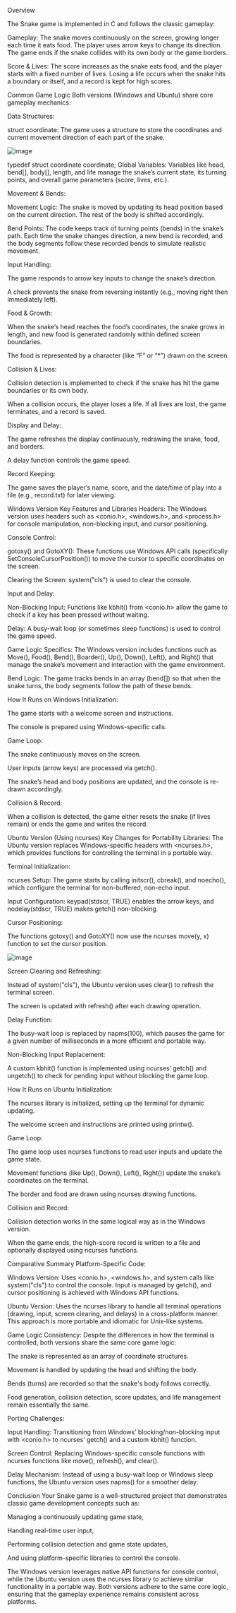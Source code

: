 
Overview

The Snake game is implemented in C and follows the classic gameplay:

Gameplay: The snake moves continuously on the screen, growing longer each time it eats food. The player uses arrow keys to change its direction. The game ends if the snake collides with its own body or the game borders.

Score & Lives: The score increases as the snake eats food, and the player starts with a fixed number of lives. Losing a life occurs when the snake hits a boundary or itself, and a record is kept for high scores.

Common Game Logic
Both versions (Windows and Ubuntu) share core gameplay mechanics:

Data Structures:

struct coordinate:
The game uses a structure to store the coordinates and current movement direction of each part of the snake.


![image](https://github.com/user-attachments/assets/c31fb3de-0ea5-408a-8f98-dd0bec94ef40)

typedef struct coordinate coordinate;
Global Variables:
Variables like head, bend[], body[], length, and life manage the snake’s current state, its turning points, and overall game parameters (score, lives, etc.).

Movement & Bends:

Movement Logic:
The snake is moved by updating its head position based on the current direction. The rest of the body is shifted accordingly.

Bend Points:
The code keeps track of turning points (bends) in the snake’s path. Each time the snake changes direction, a new bend is recorded, and the body segments follow these recorded bends to simulate realistic movement.

Input Handling:

The game responds to arrow key inputs to change the snake’s direction.

A check prevents the snake from reversing instantly (e.g., moving right then immediately left).

Food & Growth:

When the snake’s head reaches the food’s coordinates, the snake grows in length, and new food is generated randomly within defined screen boundaries.

The food is represented by a character (like “F” or “*”) drawn on the screen.

Collision & Lives:

Collision detection is implemented to check if the snake has hit the game boundaries or its own body.

When a collision occurs, the player loses a life. If all lives are lost, the game terminates, and a record is saved.

Display and Delay:

The game refreshes the display continuously, redrawing the snake, food, and borders.

A delay function controls the game speed.

Record Keeping:

The game saves the player’s name, score, and the date/time of play into a file (e.g., record.txt) for later viewing.

Windows Version
Key Features and Libraries
Headers:
The Windows version uses headers such as <conio.h>, <windows.h>, and <process.h> for console manipulation, non-blocking input, and cursor positioning.

Console Control:

gotoxy() and GotoXY():
These functions use Windows API calls (specifically SetConsoleCursorPosition()) to move the cursor to specific coordinates on the screen.

Clearing the Screen:
system("cls") is used to clear the console.

Input and Delay:

Non-Blocking Input:
Functions like kbhit() from <conio.h> allow the game to check if a key has been pressed without waiting.

Delay:
A busy-wait loop (or sometimes sleep functions) is used to control the game speed.

Game Logic Specifics:
The Windows version includes functions such as Move(), Food(), Bend(), Boarder(), Up(), Down(), Left(), and Right() that manage the snake’s movement and interaction with the game environment.

Bend Logic:
The game tracks bends in an array (bend[]) so that when the snake turns, the body segments follow the path of these bends.

How It Runs on Windows
Initialization:

The game starts with a welcome screen and instructions.

The console is prepared using Windows-specific calls.

Game Loop:

The snake continuously moves on the screen.

User inputs (arrow keys) are processed via getch().

The snake’s head and body positions are updated, and the console is re-drawn accordingly.

Collision & Record:

When a collision is detected, the game either resets the snake (if lives remain) or ends the game and writes the record.

Ubuntu Version (Using ncurses)
Key Changes for Portability
Libraries:
The Ubuntu version replaces Windows-specific headers with <ncurses.h>, which provides functions for controlling the terminal in a portable way.

Terminal Initialization:

ncurses Setup:
The game starts by calling initscr(), cbreak(), and noecho(), which configure the terminal for non-buffered, non-echo input.

Input Configuration:
keypad(stdscr, TRUE) enables the arrow keys, and nodelay(stdscr, TRUE) makes getch() non-blocking.

Cursor Positioning:

The functions gotoxy() and GotoXY() now use the ncurses move(y, x) function to set the cursor position.


![image](https://github.com/user-attachments/assets/32066c34-0a5e-43c8-95e4-edd69b23c8ce)


Screen Clearing and Refreshing:

Instead of system("cls"), the Ubuntu version uses clear() to refresh the terminal screen.

The screen is updated with refresh() after each drawing operation.

Delay Function:

The busy-wait loop is replaced by napms(100), which pauses the game for a given number of milliseconds in a more efficient and portable way.

Non-Blocking Input Replacement:

A custom kbhit() function is implemented using ncurses’ getch() and ungetch() to check for pending input without blocking the game loop.

How It Runs on Ubuntu
Initialization:

The ncurses library is initialized, setting up the terminal for dynamic updating.

The welcome screen and instructions are printed using printw().

Game Loop:

The game loop uses ncurses functions to read user inputs and update the game state.

Movement functions (like Up(), Down(), Left(), Right()) update the snake’s coordinates on the terminal.

The border and food are drawn using ncurses drawing functions.

Collision and Record:

Collision detection works in the same logical way as in the Windows version.

When the game ends, the high-score record is written to a file and optionally displayed using ncurses functions.

Comparative Summary
Platform-Specific Code:

Windows Version:
Uses <conio.h>, <windows.h>, and system calls like system("cls") to control the console. Input is managed by getch(), and cursor positioning is achieved with Windows API functions.

Ubuntu Version:
Uses the ncurses library to handle all terminal operations (drawing, input, screen clearing, and delays) in a cross-platform manner. This approach is more portable and idiomatic for Unix-like systems.

Game Logic Consistency:
Despite the differences in how the terminal is controlled, both versions share the same core game logic:

The snake is represented as an array of coordinate structures.

Movement is handled by updating the head and shifting the body.

Bends (turns) are recorded so that the snake's body follows correctly.

Food generation, collision detection, score updates, and life management remain essentially the same.

Porting Challenges:

Input Handling:
Transitioning from Windows’ blocking/non-blocking input with <conio.h> to ncurses’ getch() and a custom kbhit() function.

Screen Control:
Replacing Windows-specific console functions with ncurses functions like move(), refresh(), and clear().

Delay Mechanism:
Instead of using a busy-wait loop or Windows sleep functions, the Ubuntu version uses napms() for a smoother delay.

Conclusion
Your Snake game is a well-structured project that demonstrates classic game development concepts such as:

Managing a continuously updating game state,

Handling real-time user input,

Performing collision detection and game state updates,

And using platform-specific libraries to control the console.

The Windows version leverages native API functions for console control, while the Ubuntu version uses the ncurses library to achieve similar functionality in a portable way. Both versions adhere to the same core logic, ensuring that the gameplay experience remains consistent across platforms.
